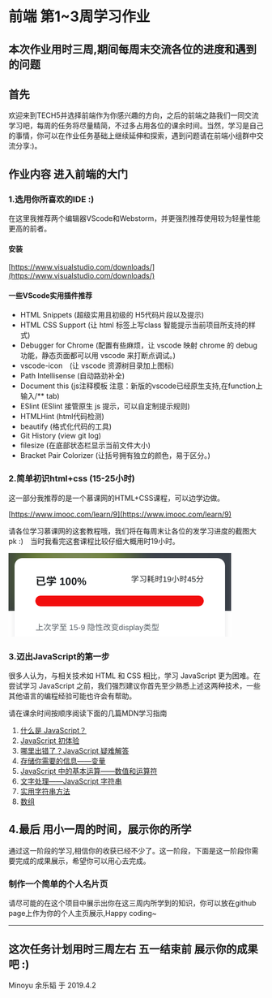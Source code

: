 # 前端 第1~3周学习作业

## 本次作业用时三周,期间每周末交流各位的进度和遇到的问题

## 首先

欢迎来到TECH5并选择前端作为你感兴趣的方向，之后的前端之路我们一同交流学习吧，每周的任务将尽量精简，不过多占用各位的课余时间。当然，学习是自己的事情，你可以在作业任务基础上继续延伸和探索，遇到问题请在前端小组群中交流分享:)。

## 作业内容 进入前端的大门

### 1.选用你所喜欢的IDE :)

在这里我推荐两个编辑器VScode和Webstorm，并更强烈推荐使用较为轻量性能更高的前者。

#### 安装

[https://www.visualstudio.com/downloads/](https://www.visualstudio.com/downloads/)

#### 一些VScode实用插件推荐

* HTML Snippets (超级实用且初级的 H5代码片段以及提示)
* HTML CSS Support (让 html 标签上写class 智能提示当前项目所支持的样式)
* Debugger for Chrome (配置有些麻烦，让 vscode 映射 chrome 的 debug功能，静态页面都可以用 vscode 来打断点调试。)
* vscode-icon　(让 vscode 资源树目录加上图标)
* Path Intellisense (自动路劲补全)
* Document this
(js注释模板 注意：新版的vscode已经原生支持,在function上输入/** tab)
* ESlint (ESlint 接管原生 js 提示，可以自定制提示规则)
* HTMLHint (html代码检测)
* beautify (格式化代码的工具)
* Git History (view git log)
* filesize (在底部状态栏显示当前文件大小)
* Bracket Pair Colorizer (让括号拥有独立的颜色，易于区分。)

### 2.简单初识html+css (15-25小时)

这一部分我推荐的是一个慕课网的HTML+CSS课程，可以边学边做。

[https://www.imooc.com/learn/9](https://www.imooc.com/learn/9)

请各位学习慕课网的这套教程哦，我们将在每周末让各位的发学习进度的截图大pk :)　当时我看完这套课程比较仔细大概用时19小时。

![进度](week1-3-1.png)

### 3.迈出JavaScript的第一步

很多人认为，与相关技术如 HTML 和 CSS 相比，学习 JavaScript 更为困难。在尝试学习 JavaScript 之前，我们强烈建议你首先至少熟悉上述这两种技术，一些其他语言的编程经验可能也许会有帮助。

请在课余时间按顺序阅读下面的几篇MDN学习指南

1. [什么是 JavaScript？](https://developer.mozilla.org/zh-CN/docs/Learn/JavaScript/First_steps/What_is_JavaScript)
2. [JavaScript 初体验](https://developer.mozilla.org/zh-CN/docs/Learn/JavaScript/First_steps/A_first_splash)
3. [哪里出错了？JavaScript 疑难解答](https://developer.mozilla.org/zh-CN/docs/Learn/JavaScript/First_steps/What_went_wrong)
4. [存储你需要的信息——变量](https://developer.mozilla.org/zh-CN/docs/Learn/JavaScript/First_steps/Variables)
5. [JavaScript 中的基本运算——数值和运算符](https://developer.mozilla.org/zh-CN/docs/Learn/JavaScript/First_steps/Math)
6. [文字处理——JavaScript 字符串](https://developer.mozilla.org/zh-CN/docs/Learn/JavaScript/First_steps/Strings)
7. [实用字符串方法](https://developer.mozilla.org/zh-CN/docs/Learn/JavaScript/First_steps/Useful_string_methods)
8. [数组](https://developer.mozilla.org/zh-CN/docs/Learn/JavaScript/First_steps/Arrays)

## 4.最后 用小一周的时间，展示你的所学

通过这一阶段的学习,相信你的收获已经不少了。这一阶段，下面是这一阶段你需要完成的成果展示，希望你可以用心去完成。

### **制作一个简单的个人名片页**

请尽可能的在这个项目中展示出你在这三周内所学到的知识，你可以放在github page上作为你的个人主页展示,Happy coding~

---

## 这次任务计划用时三周左右 五一结束前 展示你的成果吧 :)

Minoyu 余乐韬 于 2019.4.2